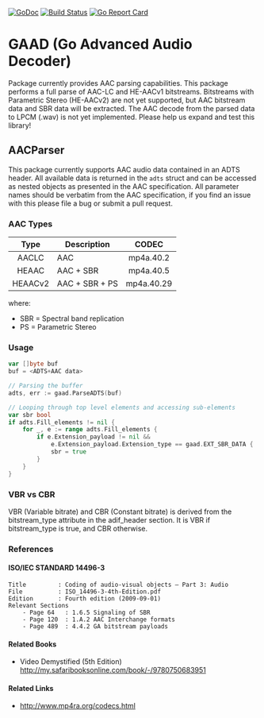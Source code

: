 [![GoDoc](https://godoc.org/github.com/Comcast/gaad?status.svg)](https://godoc.org/github.com/Comcast/gaad)
[![Build Status](https://travis-ci.org/Comcast/gaad.svg?branch=master)](https://travis-ci.org/Comcast/gaad)
[![Go Report Card](https://goreportcard.com/badge/github.com/Comcast/gaad)](https://goreportcard.com/report/github.com/Comcast/gaad)


# GAAD (Go Advanced Audio Decoder)

Package currently provides AAC parsing capabilities.  This package performs a full parse of AAC-LC and HE-AACv1 bitstreams.  Bitstreams with Parametric Stereo (HE-AACv2) are not yet supported, but AAC bitstream data and SBR data will be extracted. The AAC decode from the parsed data to LPCM (.wav) is not yet implemented.  Please help us expand and test this library!

## AACParser
This package currently supports AAC audio data contained in an ADTS header.  All available data is returned in the `adts` struct and can be accessed as nested objects as presented in the AAC specification.  All parameter names should be verbatim from the AAC specification, if you find an issue with this please file a bug or submit a pull request.  

### AAC Types

| Type      | Description     | CODEC        |
| :-------: | --------------- | :----------: |
| AACLC     | AAC             | mp4a.40.2    |
| HEAAC     | AAC + SBR       | mp4a.40.5    |
| HEAACv2   | AAC + SBR + PS  | mp4a.40.29   |

where:
+ SBR = Spectral band replication
+ PS = Parametric Stereo

### Usage
```go
var []byte buf
buf = <ADTS+AAC data>

// Parsing the buffer
adts, err := gaad.ParseADTS(buf)

// Looping through top level elements and accessing sub-elements
var sbr bool
if adts.Fill_elements != nil {
	for _, e := range adts.Fill_elements {
		if e.Extension_payload != nil &&
			e.Extension_payload.Extension_type == gaad.EXT_SBR_DATA {
			sbr = true
		}
	}
}
```

### VBR vs CBR

VBR (Variable bitrate) and CBR (Constant bitrate) is derived from the bitstream_type attribute in the adif_header section.  It is VBR if bitstream_type is true, and CBR otherwise.

### References

#### ISO/IEC STANDARD 14496-3

```
Title         : Coding of audio-visual objects — Part 3: Audio
File          : ISO_14496-3-4th-Edition.pdf
Edition       : Fourth edition (2009-09-01)
Relevant Sections
    - Page 64   : 1.6.5 Signaling of SBR
    - Page 120  : 1.A.2 AAC Interchange formats
    - Page 489  : 4.4.2 GA bitstream payloads
```
#### Related Books

* Video Demystified (5th Edition) http://my.safaribooksonline.com/book/-/9780750683951

#### Related Links

* http://www.mp4ra.org/codecs.html

